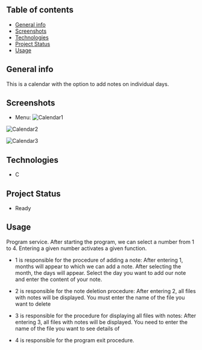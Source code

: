 ## Table of contents
* [General info](#General-info)
* [Screenshots](#Screenshots)
* [Technologies](#Technologies)
* [Project Status](Project-status)
* [Usage](#Usage)

## General info
This is a calendar with the option to add notes on individual days.

## Screenshots
- Menu:
![Calendar1](https://github.com/Kakol155/Calendar/assets/111421926/4f9146f7-0960-4209-afe5-3fc2d50509ec)

![Calendar2](https://github.com/Kakol155/Calendar/assets/111421926/63cd973a-90ac-425c-b03f-98eab865236e)

![Calendar3](https://github.com/Kakol155/Calendar/assets/111421926/95124fc4-7c3a-42be-90e3-b18a5065d35c)

## Technologies
- C

## Project Status
- Ready

## Usage
Program service. After starting the program, we can select a number from 1 to 4. Entering a given number activates a given function.

- 1 is responsible for the procedure of adding a note:
After entering 1, months will appear to which we can add a note. After selecting the month, the days will appear. Select the day you want to add our note and enter the content of your note.

- 2 is responsible for the note deletion procedure:
After entering 2, all files with notes will be displayed. You must enter the name of the file you want to delete

- 3 is responsible for the procedure for displaying all files with notes:
After entering 3, all files with notes will be displayed. You need to enter the name of the file you want to see details of

- 4 is responsible for the program exit procedure.

